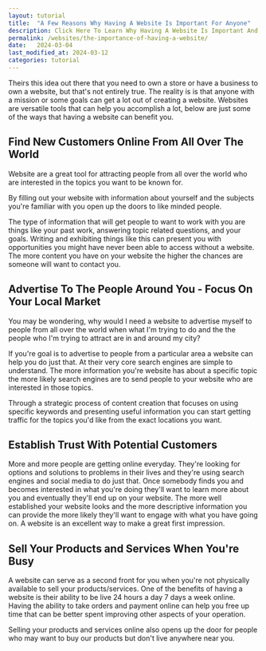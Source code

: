 ```yaml
---
layout: tutorial
title:  "A Few Reasons Why Having A Website Is Important For Anyone"
description: Click Here To Learn Why Having A Website Is Important And How It Can Help You Start A Business, Improve The One You Already Have, or aid you in Your Passions
permalink: /websites/the-importance-of-having-a-website/
date:   2024-03-04
last_modified_at: 2024-03-12
categories: tutorial
---
```

Theirs this idea out there that you need to own a store or have a business to own a website, but that's not entirely true. The reality is is that anyone with a mission or some goals can get a lot out of creating a website. Websites are versatile tools that can help you accomplish a lot, below are just some of the ways that having a website can benefit you.

## Find New Customers Online From All Over The World
Website are a great tool for attracting people from all over the world who are interested in the topics you want to be known for.

By filling out your website with information about yourself and the subjects you're familiar with you open up the doors to like minded people.  

The type of information that will get people to want to work with you are things like your past work, answering topic related questions, and your goals. Writing and exhibiting things like this can present you with opportunities you might have never been able to access without a website. The more content you have on your website the higher the chances are someone will want to contact you.

## Advertise To The People Around You - Focus On Your Local Market
You may be wondering, why would I need a website to advertise myself to people from all over the world when what I'm trying to do and the the people who I'm trying to attract are in and around my city? 

If you're goal is to advertise to people from a particular area a website can help you do just that. At their very core search engines are simple to understand. The more information you're website has about a specific topic the more likely search engines are to send people to your website who are interested in those topics. 

Through a strategic process of content creation that focuses on using specific keywords and presenting useful information you can start getting traffic for the topics you'd like from the exact locations you want. 
 
## Establish Trust With Potential Customers 
More and more people are getting online everyday. They're looking for options and solutions to problems in their lives and they're using search engines and social media to do just that. Once somebody finds you and becomes interested in what you're doing they'll want to learn more about you and eventually they'll end up on your website. The more well established your website looks and the more descriptive information you can provide the more likely they'll want to engage with what you have going on. A website is an excellent way to make a great first impression. 

## Sell Your Products and Services When You're Busy
A website can serve as a second front for you when you're not physically available to sell your products/services. One of the benefits of having a website is their ability to be live 24 hours a day 7 days a week online. Having the ability to take orders and payment online can help you free up time that can be better spent improving other aspects of your operation.

Selling your products and services online also opens up the door for people who may want to buy our products but don't live anywhere near you. 